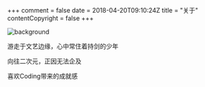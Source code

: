 +++
comment = false
date = 2018-04-20T09:10:24Z
title = "关于"
contentCopyright = false
+++

![background](/images/post/about/about-background.jpg)

游走于文艺边缘，心中常住着持剑的少年

向往二次元，正因无法企及

喜欢Coding带来的成就感
